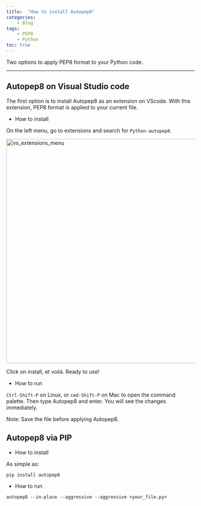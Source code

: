 ```yaml
---
title:  "How to install Autopep8" 
categories: 
    - Blog 
tags: 
    - PEP8 
    - Python
toc: true
---
```


Two options to apply PEP8 format to your Python code.

---------------------------

## Autopep8 on Visual Studio code

The first option is to install Autopep8 as an extension on VScode. With this
extension, PEP8 format is applied to your current file.

- How to install

On the left menu, go to extensions and search for `Python-autopep8`. 

<img src="../../assets/images/vs_menu_extensions.png" alt="vs_extensions_menu"
width="600"/>

Click on install, et voilá. Ready to use! 

- How to run

`Ctrl-Shift-P` on Linux, or `cmd-Shift-P` on Mac to open the command palette.
Then type Autopep8 and enter. You will see the changes immediately.

Note: Save the file before applying Autopep8.

## Autopep8 via PIP

- How to install

As simple as:

`pip install autopep8`

- How to run

`autopep8 --in-place --aggressive --aggressive <your_file.py>`


